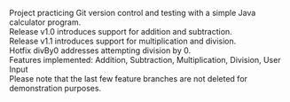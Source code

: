 Project practicing Git version control and testing with a simple Java calculator program.\
Release v1.0 introduces support for addition and subtraction.\
Release v1.1 introduces support for multiplication and division.\
Hotfix divBy0 addresses attempting division by 0.\
Features implemented: Addition, Subtraction, Multiplication, Division, User Input\
Please note that the last few feature branches are not deleted for demonstration purposes.
